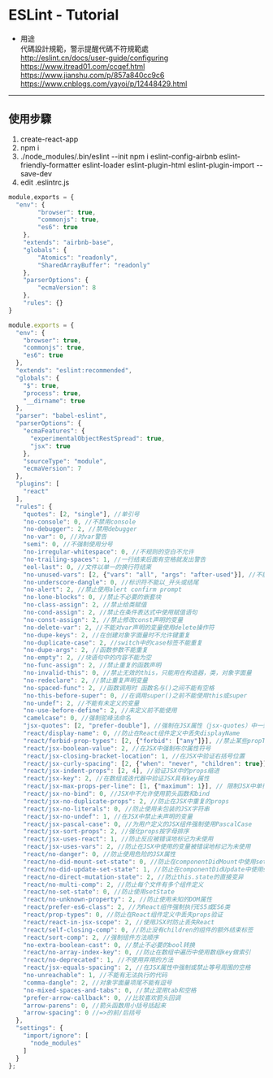 # ESLint - Tutorial  

* 用途  
代碼設計規範，警示提醒代碼不符規範處  
<http://eslint.cn/docs/user-guide/configuring>
<https://www.itread01.com/ccqef.html>
<https://www.jianshu.com/p/857a840cc9c6>
<https://www.cnblogs.com/yayoi/p/12448429.html>

---

## 使用步驟

1. create-react-app
2. npm i
3. ./node_modules/.bin/eslint --init
npm i eslint-config-airbnb eslint-friendly-formatter eslint-loader eslint-plugin-html eslint-plugin-import --save-dev
4. edit .eslintrc.js

<!-- 1. 在專案根目錄下安裝相關套件，npm install eslint eslint-config-airbnb eslint-friendly-formatter eslint-loader eslint-plugin-html eslint-plugin-import --save-dev  
2. 在專案根目錄下運行 ./node_modules/.bin/eslint --init，創建新文件.eslintrc.js
3. 編輯 .eslintrc.js配置
4. 在VSCode設定相關配置 Code->Preferences->Settings，在User和Workspace編輯設定，“eslint.validate”:["javascript","javascriptreact",{"language":"vue","autofix":true}]
5. airbnb-base代碼風格範例  
.eslintrc.js -->

```js
module,exports = {
  "env": {
        "browser": true,
        "commonjs": true,
        "es6": true
    },
    "extends": "airbnb-base",
    "globals": {
        "Atomics": "readonly",
        "SharedArrayBuffer": "readonly"
    },
    "parserOptions": {
        "ecmaVersion": 8
    },
    "rules": {}
}
```

```js
module.exports = {
  "env": {
    "browser": true,
    "commonjs": true,
    "es6": true
  },
  "extends": "eslint:recommended",
  "globals": {
    "$": true,
    "process": true,
    "__dirname": true
  },
  "parser": "babel-eslint",
  "parserOptions": {
    "ecmaFeatures": {
      "experimentalObjectRestSpread": true,
      "jsx": true
    },
    "sourceType": "module",
    "ecmaVersion": 7
  },
  "plugins": [
    "react"
  ],
  "rules": {
    "quotes": [2, "single"], //单引号
    "no-console": 0, //不禁用console
    "no-debugger": 2, //禁用debugger
    "no-var": 0, //对var警告
    "semi": 0, //不强制使用分号
    "no-irregular-whitespace": 0, //不规则的空白不允许
    "no-trailing-spaces": 1, //一行结束后面有空格就发出警告
    "eol-last": 0, //文件以单一的换行符结束
    "no-unused-vars": [2, {"vars": "all", "args": "after-used"}], //不能有声明后未被使用的变量或参数
    "no-underscore-dangle": 0, //标识符不能以_开头或结尾
    "no-alert": 2, //禁止使用alert confirm prompt
    "no-lone-blocks": 0, //禁止不必要的嵌套块
    "no-class-assign": 2, //禁止给类赋值
    "no-cond-assign": 2, //禁止在条件表达式中使用赋值语句
    "no-const-assign": 2, //禁止修改const声明的变量
    "no-delete-var": 2, //不能对var声明的变量使用delete操作符
    "no-dupe-keys": 2, //在创建对象字面量时不允许键重复
    "no-duplicate-case": 2, //switch中的case标签不能重复
    "no-dupe-args": 2, //函数参数不能重复
    "no-empty": 2, //块语句中的内容不能为空
    "no-func-assign": 2, //禁止重复的函数声明
    "no-invalid-this": 0, //禁止无效的this，只能用在构造器，类，对象字面量
    "no-redeclare": 2, //禁止重复声明变量
    "no-spaced-func": 2, //函数调用时 函数名与()之间不能有空格
    "no-this-before-super": 0, //在调用super()之前不能使用this或super
    "no-undef": 2, //不能有未定义的变量
    "no-use-before-define": 2, //未定义前不能使用
    "camelcase": 0, //强制驼峰法命名
    "jsx-quotes": [2, "prefer-double"], //强制在JSX属性（jsx-quotes）中一致使用双引号
    "react/display-name": 0, //防止在React组件定义中丢失displayName
    "react/forbid-prop-types": [2, {"forbid": ["any"]}], //禁止某些propTypes
    "react/jsx-boolean-value": 2, //在JSX中强制布尔属性符号
    "react/jsx-closing-bracket-location": 1, //在JSX中验证右括号位置
    "react/jsx-curly-spacing": [2, {"when": "never", "children": true}], //在JSX属性和表达式中加强或禁止大括号内的空格。
    "react/jsx-indent-props": [2, 4], //验证JSX中的props缩进
    "react/jsx-key": 2, //在数组或迭代器中验证JSX具有key属性
    "react/jsx-max-props-per-line": [1, {"maximum": 1}], // 限制JSX中单行上的props的最大数量
    "react/jsx-no-bind": 0, //JSX中不允许使用箭头函数和bind
    "react/jsx-no-duplicate-props": 2, //防止在JSX中重复的props
    "react/jsx-no-literals": 0, //防止使用未包装的JSX字符串
    "react/jsx-no-undef": 1, //在JSX中禁止未声明的变量
    "react/jsx-pascal-case": 0, //为用户定义的JSX组件强制使用PascalCase
    "react/jsx-sort-props": 2, //强化props按字母排序
    "react/jsx-uses-react": 1, //防止反应被错误地标记为未使用
    "react/jsx-uses-vars": 2, //防止在JSX中使用的变量被错误地标记为未使用
    "react/no-danger": 0, //防止使用危险的JSX属性
    "react/no-did-mount-set-state": 0, //防止在componentDidMount中使用setState
    "react/no-did-update-set-state": 1, //防止在componentDidUpdate中使用setState
    "react/no-direct-mutation-state": 2, //防止this.state的直接变异
    "react/no-multi-comp": 2, //防止每个文件有多个组件定义
    "react/no-set-state": 0, //防止使用setState
    "react/no-unknown-property": 2, //防止使用未知的DOM属性
    "react/prefer-es6-class": 2, //为React组件强制执行ES5或ES6类
    "react/prop-types": 0, //防止在React组件定义中丢失props验证
    "react/react-in-jsx-scope": 2, //使用JSX时防止丢失React
    "react/self-closing-comp": 0, //防止没有children的组件的额外结束标签
    "react/sort-comp": 2, //强制组件方法顺序
    "no-extra-boolean-cast": 0, //禁止不必要的bool转换
    "react/no-array-index-key": 0, //防止在数组中遍历中使用数组key做索引
    "react/no-deprecated": 1, //不使用弃用的方法
    "react/jsx-equals-spacing": 2, //在JSX属性中强制或禁止等号周围的空格
    "no-unreachable": 1, //不能有无法执行的代码
    "comma-dangle": 2, //对象字面量项尾不能有逗号
    "no-mixed-spaces-and-tabs": 0, //禁止混用tab和空格
    "prefer-arrow-callback": 0, //比较喜欢箭头回调
    "arrow-parens": 0, //箭头函数用小括号括起来
    "arrow-spacing": 0 //=>的前/后括号
  },
  "settings": {
    "import/ignore": [
      "node_modules"
    ]
  }
};
```
